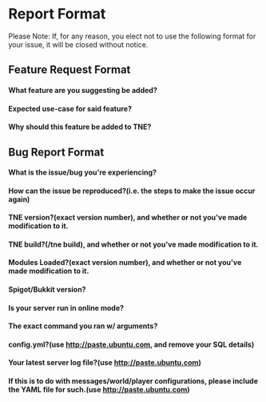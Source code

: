 Report Format
=====================
Please Note: If, for any reason, you elect not to use the following format for your issue, it will
be closed without
notice.

## Feature Request Format

#### What feature are you suggesting be added?

#### Expected use-case for said feature?

#### Why should this feature be added to TNE?

## Bug Report Format

#### What is the issue/bug you're experiencing?

#### How can the issue be reproduced?(i.e. the steps to make the issue occur again)

#### TNE version?(exact version number), and whether or not you've made modification to it.

#### TNE build?(/tne build), and whether or not you've made modification to it.

#### Modules Loaded?(exact version number), and whether or not you've made modification to it.

#### Spigot/Bukkit version?

#### Is your server run in online mode?

#### The exact command you ran w/ arguments?

#### config.yml?(use http://paste.ubuntu.com, and remove your SQL details)

#### Your latest server log file?(use http://paste.ubuntu.com)

#### If this is to do with messages/world/player configurations, please include the YAML file for such.(use http://paste.ubuntu.com)
